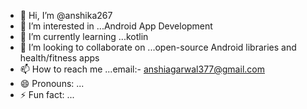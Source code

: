 - 👋 Hi, I’m @anshika267
- 👀 I’m interested in ...Android App Development
- 🌱 I’m currently learning ...kotlin
- 💞️ I’m looking to collaborate on ...open-source Android libraries and health/fitness apps
- 📫 How to reach me ...email:- anshiagarwal377@gmail.com
- 😄 Pronouns: ...
- ⚡ Fun fact: ...

<!---
anshika267/anshika267 is a ✨ special ✨ repository because its `README.md` (this file) appears on your GitHub profile.
You can click the Preview link to take a look at your changes.
--->
